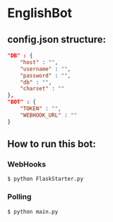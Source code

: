 # EnglishBot

## config.json structure:
```json
"DB" : {
    "host" : "",
    "username" : "",
    "password" : "",
    "db" : "",
    "charset" : ""
},
"BOT" : {
    "TOKEN" : "",
    "WEBHOOK_URL" : ""
}
```

## How to run this bot:

### WebHooks
```shell
$ python FlaskStarter.py
```
### Polling
```shell
$ python main.py
```
